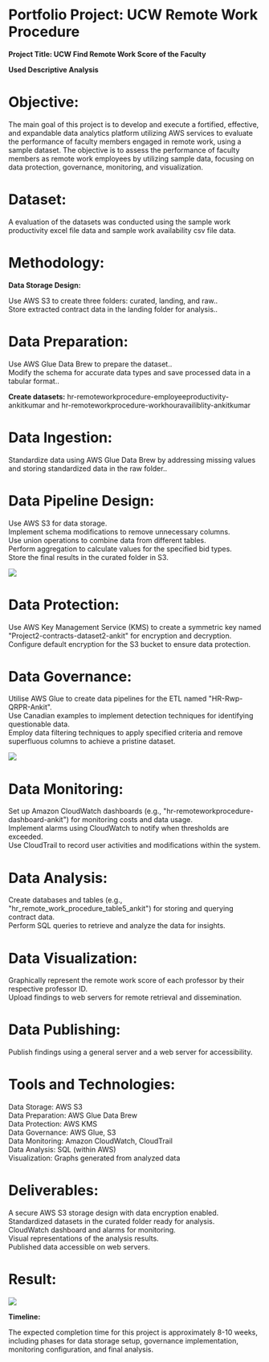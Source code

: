 # Portfolio Project: UCW Remote Work Procedure #

**Project Title: UCW Find Remote Work Score of the Faculty** 

**Used Descriptive Analysis**

# Objective:

The main goal of this project is to develop and execute a fortified, effective, and expandable data analytics platform utilizing AWS services to evaluate the performance of faculty members engaged in remote work, using a sample dataset. The objective is to assess the performance of faculty members as remote work employees by utilizing sample data, focusing on data protection, governance, monitoring, and visualization.<br>

# Dataset:
A evaluation of the datasets was conducted using the sample work productivity excel file data and sample work availability csv file data.

# Methodology:
**Data Storage Design:**

Use AWS S3 to create three folders: curated, landing, and raw..<br>
Store extracted contract data in the landing folder for analysis..<br>

# Data Preparation:

Use AWS Glue Data Brew to prepare the dataset..<br>
Modify the schema for accurate data types and save processed data in a tabular format..<br>

**Create datasets:** 
hr-remoteworkprocedure-employeeproductivity-ankitkumar and hr-remoteworkprocedure-workhouravailiblity-ankitkumar

# Data Ingestion:

Standardize data using AWS Glue Data Brew by addressing missing values and storing standardized data in the raw folder..<br>

# Data Pipeline Design:

Use AWS S3 for data storage.<br>
Implement schema modifications to remove unnecessary columns.<br>
Use union operations to combine data from different tables.<br>
Perform aggregation to calculate values for the specified bid types.<br>
Store the final results in the curated folder in S3.<br>

<img src="https://ankitcan890.github.io/remote-work-procedure/ETL_UCW.png">

# Data Protection:

Use AWS Key Management Service (KMS) to create a symmetric key named "Project2-contracts-dataset2-ankit" for encryption and decryption.<br>
Configure default encryption for the S3 bucket to ensure data protection.<br>

# Data Governance:

Utilise AWS Glue to create data pipelines for the ETL named "HR-Rwp-QRPR-Ankit".<br>
Use Canadian examples to implement detection techniques for identifying questionable data.<br>
Employ data filtering techniques to apply specified criteria and remove superfluous columns to achieve a pristine dataset.<br>

<img src="https://ankitcan890.github.io/remote-work-procedure/Gov.png">

# Data Monitoring:

Set up Amazon CloudWatch dashboards (e.g., "hr-remoteworkprocedure-dashboard-ankit") for monitoring costs and data usage.<br>
Implement alarms using CloudWatch to notify when thresholds are exceeded.<br>
Use CloudTrail to record user activities and modifications within the system.<br>

# Data Analysis: 

Create databases and tables (e.g., "hr_remote_work_procedure_table5_ankit") for storing and querying contract data.<br>
Perform SQL queries to retrieve and analyze the data for insights.<br>

# Data Visualization:

Graphically represent the remote work score of each professor by their respective professor ID.<br>
Upload findings to web servers for remote retrieval and dissemination.<br>

# Data Publishing: 

Publish findings using a general server and a web server for accessibility.<br>

# Tools and Technologies:

Data Storage: AWS S3<br>
Data Preparation: AWS Glue Data Brew<br>
Data Protection: AWS KMS<br>
Data Governance: AWS Glue, S3<br>
Data Monitoring: Amazon CloudWatch, CloudTrail<br>
Data Analysis: SQL (within AWS)<br>
Visualization: Graphs generated from analyzed data<br>

# Deliverables:

A secure AWS S3 storage design with data encryption enabled.<br>
Standardized datasets in the curated folder ready for analysis.<br>
CloudWatch dashboard and alarms for monitoring.<br>
Visual representations of the analysis results.<br>
Published data accessible on web servers.<br>

 # Result:

<img src="https://ankitcan890.github.io/remote-work-procedure/screenshot_WS.png">

**Timeline:**

The expected completion time for this project is approximately 8-10 weeks, including phases for data storage setup, governance implementation, monitoring configuration, and final analysis.


